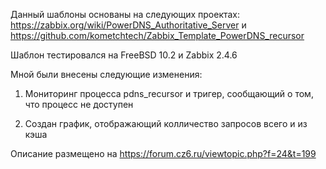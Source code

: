 Данный шаблоны основаны на следующих проектах:
https://zabbix.org/wiki/PowerDNS_Authoritative_Server и https://github.com/kometchtech/Zabbix_Template_PowerDNS_recursor 

Шаблон тестировался на FreeBSD 10.2 и Zabbix 2.4.6 

Мной были внесены следующие изменения:

1) Мониторинг процесса pdns_recursor и тригер, сообщающий о том, что процесс не доступен

2) Создан график, отображающий колличество запросов всего и из кэша 


Описание размещено на https://forum.cz6.ru/viewtopic.php?f=24&t=199
